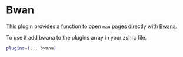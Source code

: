 # Bwan

This plugin provides a function to open `man` pages directly with [Bwana](https://www.bruji.com/bwana/).

To use it add bwana to the plugins array in your zshrc file.

```bash
plugins=(... bwana)
```

